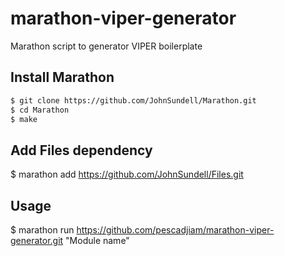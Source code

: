 # marathon-viper-generator
Marathon script to generator VIPER boilerplate

## Install Marathon

```sh
$ git clone https://github.com/JohnSundell/Marathon.git
$ cd Marathon
$ make
```
## Add Files dependency
$ marathon add https://github.com/JohnSundell/Files.git

## Usage

$ marathon run https://github.com/pescadjiam/marathon-viper-generator.git "Module name"
